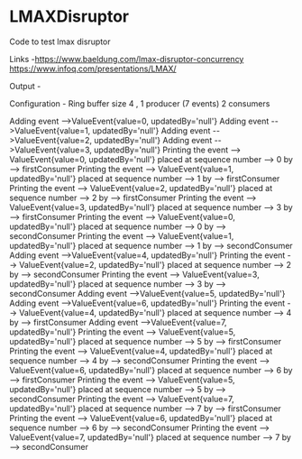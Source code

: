 # LMAXDisruptor
Code to test lmax disruptor

Links -https://www.baeldung.com/lmax-disruptor-concurrency
https://www.infoq.com/presentations/LMAX/

Output -

Configuration - Ring buffer size 4 , 1 producer (7 events) 2 consumers 

Adding event -->ValueEvent{value=0, updatedBy='null'}
Adding event -->ValueEvent{value=1, updatedBy='null'}
Adding event -->ValueEvent{value=2, updatedBy='null'}
Adding event -->ValueEvent{value=3, updatedBy='null'}
Printing the event --> ValueEvent{value=0, updatedBy='null'} placed at sequence number --> 0 by --> firstConsumer
Printing the event --> ValueEvent{value=1, updatedBy='null'} placed at sequence number --> 1 by --> firstConsumer
Printing the event --> ValueEvent{value=2, updatedBy='null'} placed at sequence number --> 2 by --> firstConsumer
Printing the event --> ValueEvent{value=3, updatedBy='null'} placed at sequence number --> 3 by --> firstConsumer
Printing the event --> ValueEvent{value=0, updatedBy='null'} placed at sequence number --> 0 by --> secondConsumer
Printing the event --> ValueEvent{value=1, updatedBy='null'} placed at sequence number --> 1 by --> secondConsumer
Adding event -->ValueEvent{value=4, updatedBy='null'}
Printing the event --> ValueEvent{value=2, updatedBy='null'} placed at sequence number --> 2 by --> secondConsumer
Printing the event --> ValueEvent{value=3, updatedBy='null'} placed at sequence number --> 3 by --> secondConsumer
Adding event -->ValueEvent{value=5, updatedBy='null'}
Adding event -->ValueEvent{value=6, updatedBy='null'}
Printing the event --> ValueEvent{value=4, updatedBy='null'} placed at sequence number --> 4 by --> firstConsumer
Adding event -->ValueEvent{value=7, updatedBy='null'}
Printing the event --> ValueEvent{value=5, updatedBy='null'} placed at sequence number --> 5 by --> firstConsumer
Printing the event --> ValueEvent{value=4, updatedBy='null'} placed at sequence number --> 4 by --> secondConsumer
Printing the event --> ValueEvent{value=6, updatedBy='null'} placed at sequence number --> 6 by --> firstConsumer
Printing the event --> ValueEvent{value=5, updatedBy='null'} placed at sequence number --> 5 by --> secondConsumer
Printing the event --> ValueEvent{value=7, updatedBy='null'} placed at sequence number --> 7 by --> firstConsumer
Printing the event --> ValueEvent{value=6, updatedBy='null'} placed at sequence number --> 6 by --> secondConsumer
Printing the event --> ValueEvent{value=7, updatedBy='null'} placed at sequence number --> 7 by --> secondConsumer